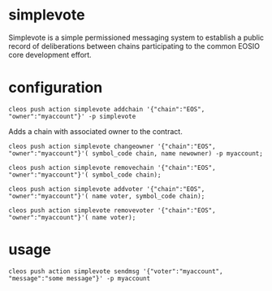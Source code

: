 # simplevote

Simplevote is a simple permissioned messaging system to establish a public record of deliberations between chains participating to the common EOSIO core development effort.

# configuration

`cleos push action simplevote addchain '{"chain":"EOS", "owner":"myaccount"}' -p simplevote`

Adds a chain with associated owner to the contract.

`cleos push action simplevote changeowner '{"chain":"EOS", "owner":"myaccount"}'( symbol_code chain, name newowner) -p myaccount;`

`cleos push action simplevote removechain '{"chain":"EOS", "owner":"myaccount"}'( symbol_code chain);`

`cleos push action simplevote addvoter '{"chain":"EOS", "owner":"myaccount"}'( name voter, symbol_code chain);`

`cleos push action simplevote removevoter '{"chain":"EOS", "owner":"myaccount"}'( name voter);`

# usage

`cleos push action simplevote sendmsg '{"voter":"myaccount", "message":"some message"}' -p myaccount`